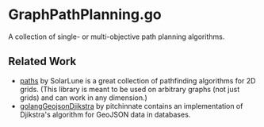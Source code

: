 # GraphPathPlanning.go
A collection of single- or multi-objective path planning algorithms.

## Related Work

- [paths](https://github.com/SolarLune/paths) by SolarLune is a great
    collection of pathfinding algorithms for 2D grids. (This library is meant to
    be used on arbitrary graphs (not just grids) and can work in any dimension.)
- [golangGeojsonDjikstra](https://github.com/pitchinnate/golangGeojsonDijkstra) by pitchinnate
    contains an implementation of Djikstra's algorithm for GeoJSON data in databases.
